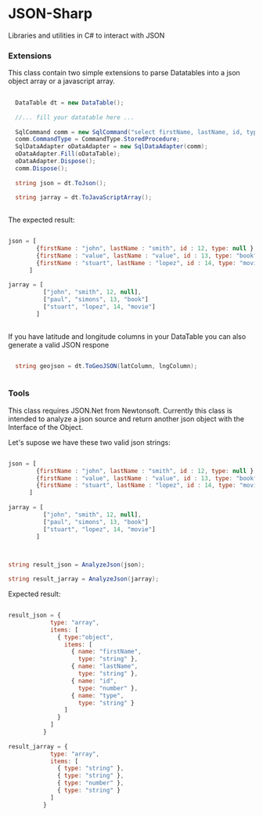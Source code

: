 JSON-Sharp
==========

Libraries and utilities in C# to interact with JSON

### Extensions

This class contain two simple extensions to parse Datatables into a json object array or a javascript array.

```csharp
  
  DataTable dt = new DataTable(); 
  
  //... fill your datatable here ...
  
  SqlCommand comm = new SqlCommand("select firstName, lastName, id, type from some_table", _conn);
  comm.CommandType = CommandType.StoredProcedure;
  SqlDataAdapter oDataAdapter = new SqlDataAdapter(comm);
  oDataAdapter.Fill(oDataTable);
  oDataAdapter.Dispose();
  comm.Dispose();
  
  string json = dt.ToJson();
  
  string jarray = dt.ToJavaScriptArray();
  
``` 

The expected result:

```js

json = [
        {firstName : "john", lastName : "smith", id : 12, type: null },
        {firstName : "value", lastName : "value", id : 13, type: "book" },
        {firstName : "stuart", lastName : "lopez", id : 14, type: "movie" }
      ]
        
jarray = [
          ["john", "smith", 12, null],
          ["paul", "simons", 13, "book"]
          ["stuart", "lopez", 14, "movie"]
        ]
        
```

If you have latitude and longitude columns in your DataTable you can also generate a valid JSON respone

```csharp

  string geojson = dt.ToGeoJSON(latColumn, lngColumn);
  
```

### Tools

This class requires JSON.Net from Newtonsoft. Currently this class is intended to analyze a json source and return another json object with the Interface of the Object.

Let's supose we have these two valid json strings:

```js

json = [
        {firstName : "john", lastName : "smith", id : 12, type: null },
        {firstName : "value", lastName : "value", id : 13, type: "book" },
        {firstName : "stuart", lastName : "lopez", id : 14, type: "movie" }
      ]
        
jarray = [
          ["john", "smith", 12, null],
          ["paul", "simons", 13, "book"]
          ["stuart", "lopez", 14, "movie"]
        ]
        
```

```csharp

string result_json = AnalyzeJson(json);

string result_jarray = AnalyzeJson(jarray);

```

Expected result:

```js

result_json = {
            type: "array", 
            items: [
              { type:"object",
                items: [
                  { name: "firstName", 
                    type: "string" },
                  { name: "lastName",
                    type: "string" },
                  { name: "id",
                    type: "number" },
                  { name: "type",
                    type: "string" }
                ]
              }
            ]
          }
        
result_jarray = {
            type: "array",
            items: [
              { type: "string" },
              { type: "string" },
              { type: "number" },
              { type: "string" }
            ]
          }
        
```
